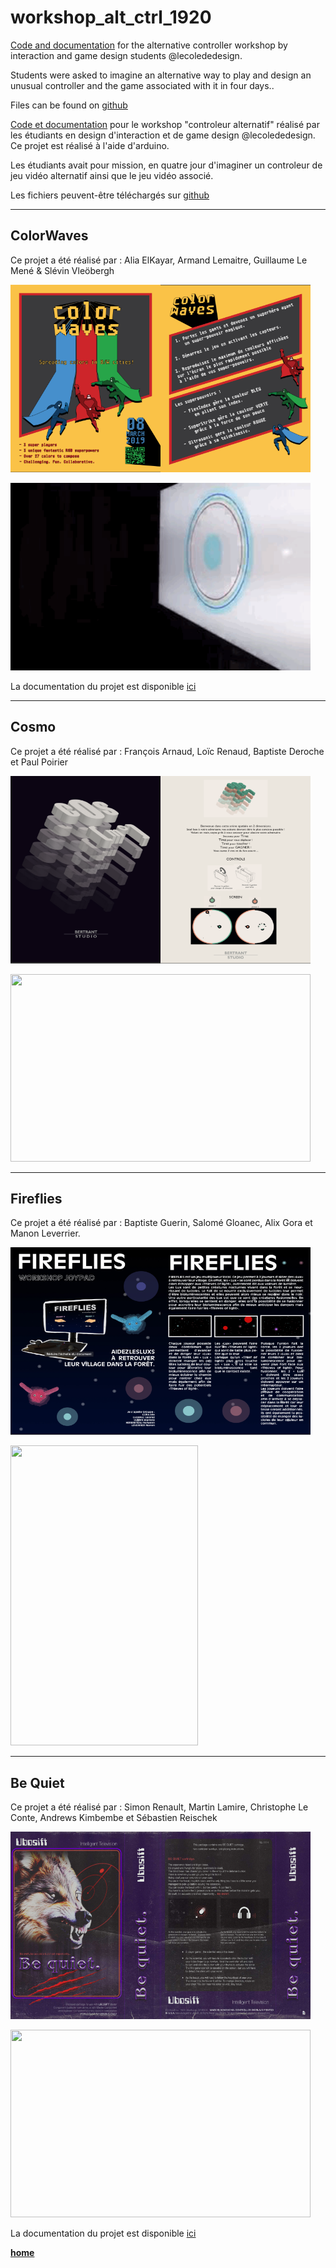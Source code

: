 # workshop_alt_ctrl_1920

[Code and documentation](https://github.com/AtelierNum/workshop_alt_ctrl_1819) for the alternative controller workshop by interaction and game design students @lecolededesign.

Students were asked to imagine an alternative way to play and design an unusual controller and the game associated with it in four days..

Files can be found on [github](https://github.com/AtelierNum/workshop_alt_ctrl_1819)

[Code et documentation](https://github.com/AtelierNum/workshop_alt_ctrl_1819) pour le workshop "controleur alternatif" réalisé par les étudiants en design d'interaction et de game design @lecolededesign. Ce projet est réalisé à l'aide d'arduino.

Les étudiants avait pour mission, en quatre jour d'imaginer un controleur de jeu vidéo alternatif ainsi que le jeu vidéo associé.

Les fichiers peuvent-être téléchargés sur [github](https://github.com/AtelierNum/workshop_alt_ctrl_1819)



---
## ColorWaves

Ce projet a été réalisé par : Alia ElKayar, Armand Lemaitre, Guillaume Le Mené & Slévin Vleöbergh


<img src="ColorWaves/Flyer1.png" width="240" height="300" /><img src="ColorWaves/Flyer2.png" width="240" height="300" />

<img src="ColorWaves/gif.gif" width="480" height="300" />


La documentation du projet est disponible [ici](ColorWaves/README.md)

---
## Cosmo

Ce projet a été réalisé par : François Arnaud, Loïc Renaud, Baptiste Deroche et Paul Poirier


<img src="Cosmo/Flyer1.png" width="240" height="300" /><img src="Cosmo/Flyer2.png" width="240" height="300" />

<img src="Cosmo/gif.gif" width="480" height="300" />


---
## Fireflies

Ce projet a été réalisé par : Baptiste Guerin, Salomé Gloanec, Alix Gora et Manon Leverrier.


<img src="Fireflies/Flyer1.png" width="240" height="300" /><img src="Fireflies/Flyer2.png" width="240" height="300" />

<img src="Fireflies/gif.gif" width="300" height="480" />


---
## Be Quiet

Ce projet a été réalisé par : Simon Renault, Martin Lamire, Christophe Le Conte, Andrews Kimbembe et Sébastien Reischek


<img src="Be_Quiet/Flyer1.png" width="240" height="300" /><img src="Be_Quiet/Flyer2.png" width="240" height="300" />

<img src="Be_Quiet/gif.gif" width="480" height="300" />






La documentation du projet est disponible [ici](Stamp_It/README.md)


[**home**](../README.md)
